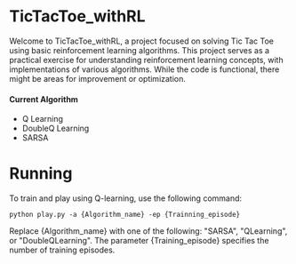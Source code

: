 # TicTacToe_withRL
Welcome to TicTacToe_withRL, a project focused on solving Tic Tac Toe using basic reinforcement learning algorithms. This project serves as a practical exercise for understanding reinforcement learning concepts, with implementations of various algorithms. While the code is functional, there might be areas for improvement or optimization.
#### Current Algorithm 
 - Q Learning
 - DoubleQ Learning
 - SARSA

# Running
To train and play using Q-learning, use the following command:
```
python play.py -a {Algorithm_name} -ep {Trainning_episode}
```
Replace {Algorithm_name} with one of the following: "SARSA", "QLearning", or "DoubleQLearning". The parameter {Training_episode} specifies the number of training episodes.

